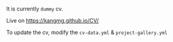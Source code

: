 It is currently `dummy` cv.

Live on https://kangmg.github.io/CV/

To update the cv, modify the `cv-data.yml` & `project-gallery.yml` 